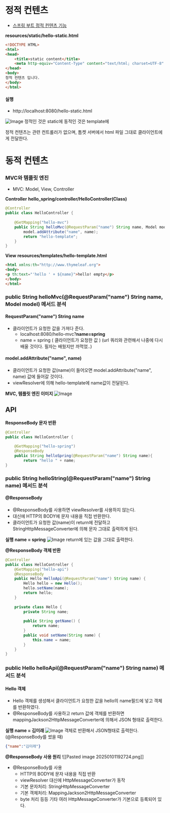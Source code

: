 # 정적 컨텐츠
- [스프링 부트 정적 컨텐츠 기능](https://docs.spring.io/spring-boot/docs/2.3.1.RELEASE/reference/html/spring-boot-features.html#boot-features-spring-mvc-static-content)

**resources/static/hello-static.html**
~~~ html
<!DOCTYPE HTML>  
<html>  
<head>  
    <title>static content</title>  
    <meta http-equiv="Content-Type" content="text/html; charset=UTF-8" />  
</head>  
<body>  
정적 컨텐츠 입니다.  
</body>  
</html>
~~~

#### 실행
- http://localhost:8080/hello-static.html


![Image](https://github.com/user-attachments/assets/39e2c7ed-284e-40cc-a1df-c4b4b6c5dd75)
정적인 것은 static에
동적인 것은 template에

정적 컨텐츠는 관련 컨트롤러가 없으며, 톰켓 서버에서 html 파일 그대로 클라이언트에게 전달한다.

# 동적 컨텐츠

### MVC와 템플릿 엔진
- MVC: Model, View, Controller

**Controller**
**hello_spring/controller/HelloController(Class)**
~~~ java
@Controller  
public class HelloController {  
  
    @GetMapping("hello-mvc")  
    public String helloMvc(@RequestParam("name") String name, Model model) {  
        model.addAttribute("name", name);  
        return "hello-template";  
    }
}
~~~

**View**
**resources/templates/hello-template.html**
~~~ html
<html xmlns:th="http://www.thymeleaf.org">  
<body>  
<p th:text="'hello ' + ${name}">hello! empty</p>  
</body>  
</html>
~~~

### public String helloMvc(@RequestParam("name") String name, Model model) 메서드 분석

#### RequestParam("name") String name
- 클라이언트가 요청한 값을 가져다 준다.
	- localhost:8080/hello-mvc?**name=spring**
	- name = spring ( 클라이언트가 요청한 값 )
		(url 쿼리와 관련해서 나중에 다시 배울 것이다. 필자는 배웠지만 까먹었..)

#### model.addAttribute("name", name)
- 클라이언트가 요청한 값(name)이 들어오면 model.addAttribute("name", name) 값에 들어갈 것이다.
- viewResolver에 의해 hello-template에 name값이 전달된다.

**MVC, 템플릿 엔진 이미지**
![Image](https://github.com/user-attachments/assets/c9f7da5b-6617-4237-93bf-d3bfa4ec17e3)

## API

**ResponseBody 문자 반환**
~~~ java
@Controller  
public class HelloController {  
  
	@GetMapping("hello-spring")  
	@ResponseBody  
	public String helloSpring(@RequestParam("name") String name){  
		return "hello " + name;  
}
~~~

### public String helloString(@RequestParam("name") String name) 메서드 분석

#### @ResponseBody
- @ResponseBody를 사용하면 viewResolver를 사용하지 않는다.
- 대신에 HTTP의 BODY에 문자 내용을 직접 반환한다.
- 클라이언트가 요청한 값(name)이 return에 전달하고 StringHttpMessageConverter에 의해 문자 그대로 출력하게 된다.

**실행**
**name = spring**
![Image](https://github.com/user-attachments/assets/01a2c153-3bd2-4212-8114-77c7c6773eed)
return에 있는 값을 그대로 출력한다.

**@ResponseBody 객체 반환**
~~~ java
@Controller
public class HelloController {
	@GetMapping("hello-api")  
    @ResponseBody  
    public Hello HelloApi(@RequestParam("name") String name) {  
        Hello hello = new Hello();  
        hello.setName(name);  
        return hello;  
    } 
	 
    private class Hello {  
        private String name;  
  
        public String getName() {  
            return name;  
        }  
        public void setName(String name) {  
            this.name = name;  
        }
	}
}
~~~

### public Hello helloApi(@RequestParam("name") String name)       메서드 분석

#### Hello 객체
- Hello 객체를 생성해서 클라이언트가 요청한 값을 hello의 name필드에 넣고 객체를 반환하였다.
- @ResponseBody를 사용하고 return 값에 객체를 반환하면 mappingJackson2HttpMessageConverter에 의해서 JSON 형태로 출력한다.

**실행**
**name = 김미래** 
![Image](https://github.com/user-attachments/assets/bcdc047c-fe6c-4a35-b894-0f6d3954cf53)
객체로 반환해서 JSON형태로 출력한다. (@ResponseBody를 썼을 때)
~~~ json
{"name":"김미래"}
~~~

**@ResponseBody 사용 원리**
![[Pasted image 20250101192724.png]]
- @ResponseBody를 사용
	- HTTP의 BODY에 문자 내용을 직접 반환
	- viewResolver 대신에 HttpMessageConverter가 동작
	- 기본 문자처리: StringHttpMessageConverter
	- 기본 객체처리: MappingJackson2HttpMessageConverter
	- byte 처리 등등 기타 여러 HttpMessageConverter가 기본으로 등록되어 있다.

